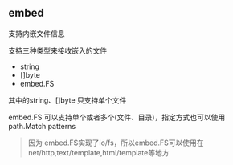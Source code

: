 ## embed
支持内嵌文件信息

支持三种类型来接收嵌入的文件
 - string
 - []byte
 - embed.FS

其中的string、[]byte 只支持单个文件

embed.FS 可以支持单个或者多个(文件、目录)，指定方式也可以使用path.Match patterns
> 因为 embed.FS实现了io/fs，所以embed.FS可以使用在net/http,text/template,html/template等地方



